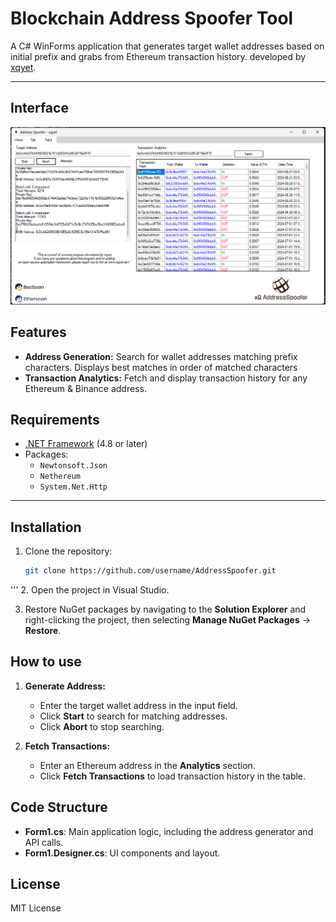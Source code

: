 # Blockchain Address Spoofer Tool

A C# WinForms application that generates target wallet addresses based on initial prefix and grabs from Ethereum transaction history. developed by [xqyet](https://xqyet.dev/).


---
## Interface

![address_spoofer_GUI](AddressSpoofer/example_gui2.png)

## Features

- **Address Generation:** Search for wallet addresses matching prefix characters. Displays best matches in order of matched characters
- **Transaction Analytics:** Fetch and display transaction history for any Ethereum & Binance address.

## Requirements

- [.NET Framework](https://dotnet.microsoft.com/download/dotnet-framework) (4.8 or later)
- Packages:
  - `Newtonsoft.Json`
  - `Nethereum`
  - `System.Net.Http`

---

## Installation

1. Clone the repository:
   ```bash
   git clone https://github.com/username/AddressSpoofer.git
'''
2. Open the project in Visual Studio.

3. Restore NuGet packages by navigating to the **Solution Explorer** and right-clicking the project, then selecting **Manage NuGet Packages** -> **Restore**.

## How to use

1. **Generate Address:**
   - Enter the target wallet address in the input field.
   - Click **Start** to search for matching addresses.
   - Click **Abort** to stop searching. 

2. **Fetch Transactions:**
   - Enter an Ethereum address in the **Analytics** section.
   - Click **Fetch Transactions** to load transaction history in the table.

## Code Structure

- **Form1.cs**: Main application logic, including the address generator and API calls.
- **Form1.Designer.cs**: UI components and layout.

## License

MIT License
